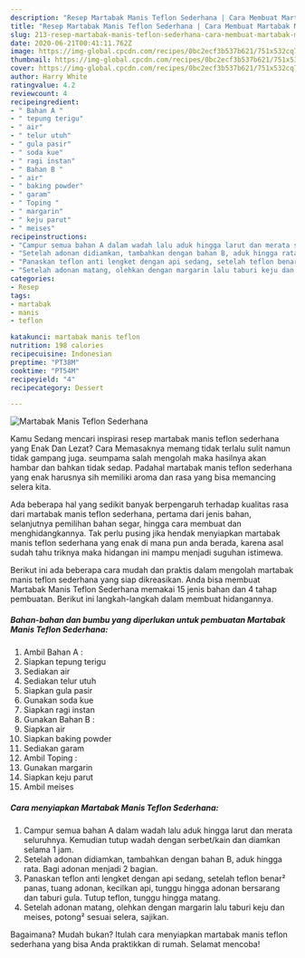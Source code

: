 ```yaml
---
description: "Resep Martabak Manis Teflon Sederhana | Cara Membuat Martabak Manis Teflon Sederhana Yang Sedap"
title: "Resep Martabak Manis Teflon Sederhana | Cara Membuat Martabak Manis Teflon Sederhana Yang Sedap"
slug: 213-resep-martabak-manis-teflon-sederhana-cara-membuat-martabak-manis-teflon-sederhana-yang-sedap
date: 2020-06-21T00:41:11.762Z
image: https://img-global.cpcdn.com/recipes/0bc2ecf3b537b621/751x532cq70/martabak-manis-teflon-sederhana-foto-resep-utama.jpg
thumbnail: https://img-global.cpcdn.com/recipes/0bc2ecf3b537b621/751x532cq70/martabak-manis-teflon-sederhana-foto-resep-utama.jpg
cover: https://img-global.cpcdn.com/recipes/0bc2ecf3b537b621/751x532cq70/martabak-manis-teflon-sederhana-foto-resep-utama.jpg
author: Harry White
ratingvalue: 4.2
reviewcount: 4
recipeingredient:
- " Bahan A "
- " tepung terigu"
- " air"
- " telur utuh"
- " gula pasir"
- " soda kue"
- " ragi instan"
- " Bahan B "
- " air"
- " baking powder"
- " garam"
- " Toping "
- " margarin"
- " keju parut"
- " meises"
recipeinstructions:
- "Campur semua bahan A dalam wadah lalu aduk hingga larut dan merata seluruhnya. Kemudian tutup wadah dengan serbet/kain dan diamkan selama 1 jam."
- "Setelah adonan didiamkan, tambahkan dengan bahan B, aduk hingga rata. Bagi adonan menjadi 2 bagian."
- "Panaskan teflon anti lengket dengan api sedang, setelah teflon benar² panas, tuang adonan, kecilkan api, tunggu hingga adonan bersarang dan taburi gula. Tutup teflon, tunggu hingga matang."
- "Setelah adonan matang, olehkan dengan margarin lalu taburi keju dan meises, potong² sesuai selera, sajikan."
categories:
- Resep
tags:
- martabak
- manis
- teflon

katakunci: martabak manis teflon 
nutrition: 198 calories
recipecuisine: Indonesian
preptime: "PT38M"
cooktime: "PT54M"
recipeyield: "4"
recipecategory: Dessert

---
```



![Martabak Manis Teflon Sederhana](https://img-global.cpcdn.com/recipes/0bc2ecf3b537b621/751x532cq70/martabak-manis-teflon-sederhana-foto-resep-utama.jpg)

Kamu Sedang mencari inspirasi resep martabak manis teflon sederhana yang Enak Dan Lezat? Cara Memasaknya memang tidak terlalu sulit namun tidak gampang juga. seumpama salah mengolah maka hasilnya akan hambar dan bahkan tidak sedap. Padahal martabak manis teflon sederhana yang enak harusnya sih memiliki aroma dan rasa yang bisa memancing selera kita.

Ada beberapa hal yang sedikit banyak berpengaruh terhadap kualitas rasa dari martabak manis teflon sederhana, pertama dari jenis bahan, selanjutnya pemilihan bahan segar, hingga cara membuat dan menghidangkannya. Tak perlu pusing jika hendak menyiapkan martabak manis teflon sederhana yang enak di mana pun anda berada, karena asal sudah tahu triknya maka hidangan ini mampu menjadi suguhan istimewa.




Berikut ini ada beberapa cara mudah dan praktis dalam mengolah martabak manis teflon sederhana yang siap dikreasikan. Anda bisa membuat Martabak Manis Teflon Sederhana memakai 15 jenis bahan dan 4 tahap pembuatan. Berikut ini langkah-langkah dalam membuat hidangannya.

<!--inarticleads1-->

##### Bahan-bahan dan bumbu yang diperlukan untuk pembuatan Martabak Manis Teflon Sederhana:

1. Ambil  Bahan A :
1. Siapkan  tepung terigu
1. Sediakan  air
1. Sediakan  telur utuh
1. Siapkan  gula pasir
1. Gunakan  soda kue
1. Siapkan  ragi instan
1. Gunakan  Bahan B :
1. Siapkan  air
1. Siapkan  baking powder
1. Sediakan  garam
1. Ambil  Toping :
1. Gunakan  margarin
1. Siapkan  keju parut
1. Ambil  meises




<!--inarticleads2-->

##### Cara menyiapkan Martabak Manis Teflon Sederhana:

1. Campur semua bahan A dalam wadah lalu aduk hingga larut dan merata seluruhnya. Kemudian tutup wadah dengan serbet/kain dan diamkan selama 1 jam.
1. Setelah adonan didiamkan, tambahkan dengan bahan B, aduk hingga rata. Bagi adonan menjadi 2 bagian.
1. Panaskan teflon anti lengket dengan api sedang, setelah teflon benar² panas, tuang adonan, kecilkan api, tunggu hingga adonan bersarang dan taburi gula. Tutup teflon, tunggu hingga matang.
1. Setelah adonan matang, olehkan dengan margarin lalu taburi keju dan meises, potong² sesuai selera, sajikan.




Bagaimana? Mudah bukan? Itulah cara menyiapkan martabak manis teflon sederhana yang bisa Anda praktikkan di rumah. Selamat mencoba!
